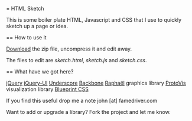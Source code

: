 = HTML Sketch

This is some boiler plate HTML, Javascript and CSS that I use to quickly sketch up a page or idea.

== How to use it

[Download](https://github.com/jweir/Bluemold/zipball/master) the zip file, uncompress it and edit away.

The files to edit are *sketch.html*, *sketch.js* and *sketch.css*.

== What have we got here?

[jQuery](http://jquery.com/)
[jQuery-UI](http://jqueryui.com)
[Underscore](http://documentcloud.github.com)
[Backbone](http://documentcloud.github.com/backbone)
[Raphaël](http://raphaeljs.com) graphics library
[ProtoVis](http://vis.stanford.edu/protovis/) visualization library
[Blueprint CSS](http://www.blueprintcss.org/)


If you find this useful drop me a note john [at] famedriver.com

Want to add or upgrade a library? Fork the project and let me know.
